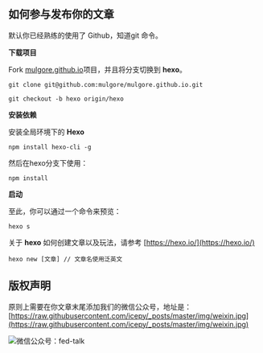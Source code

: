 ## 如何参与发布你的文章

默认你已经熟练的使用了 Github，知道git 命令。

**下载项目**

Fork [mulgore.github.io](https://github.com/mulgore/mulgore.github.io/)项目，并且将分支切换到 **hexo**。

	git clone git@github.com:mulgore/mulgore.github.io.git
	
	git checkout -b hexo origin/hexo

**安装依赖**

安装全局环境下的 **Hexo**

	npm install hexo-cli -g

然后在hexo分支下使用：

	npm install

**启动**

至此，你可以通过一个命令来预览：

	hexo s

关于 **hexo** 如何创建文章以及玩法，请参考 [https://hexo.io/](https://hexo.io/)

	hexo new [文章] // 文章名使用泛英文

## 版权声明

原则上需要在你文章末尾添加我们的微信公众号，地址是：[https://raw.githubusercontent.com/icepy/_posts/master/img/weixin.jpg](https://raw.githubusercontent.com/icepy/_posts/master/img/weixin.jpg)

![微信公众号：fed-talk](https://raw.githubusercontent.com/icepy/_posts/master/img/weixin.jpg)